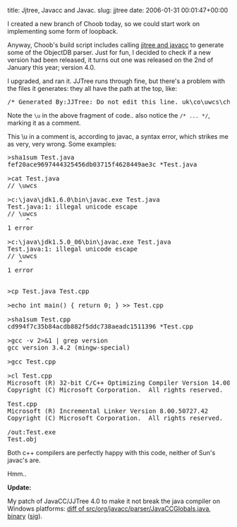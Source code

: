 title: Jjtree, Javacc and Javac.
slug: jjtree
date: 2006-01-31 00:01:47+00:00

I created a new branch of Choob today, so we could start work on implementing some form of loopback.

Anyway, Choob's build script includes calling <a href="https://javacc.dev.java.net/">jjtree and javacc</a> to generate some of the ObjectDB parser. Just for fun, I decided to check if a new version had been released, it turns out one was released on the 2nd of January this year; version 4.0.

I upgraded, and ran it. JJTree runs through fine, but there's a problem with the files it generates: they all have the path at the top, like:

<pre>/* Generated By:JJTree: Do not edit this line. uk\co\uwcs\choob\support\ObjectDBClauseParserTreeConstants.java */</pre>

Note the <code>\u</code> in the above fragment of code.. also notice the <code>/* ... */</code>, marking it as a comment.

This \u in a comment is, according to javac, a syntax error, which strikes me as very, very wrong. Some examples:

<pre>
>sha1sum Test.java
fef20ace9697444325456db03715f4628449ae3c *Test.java
 
>cat Test.java
// \uwcs
 
>c:\java\jdk1.6.0\bin\javac.exe Test.java
Test.java:1: illegal unicode escape
// \uwcs
     ^
1 error
 
>c:\java\jdk1.5.0_06\bin\javac.exe Test.java
Test.java:1: illegal unicode escape
// \uwcs
   ^
1 error


>cp Test.java Test.cpp

>echo int main() { return 0; } >> Test.cpp

>sha1sum Test.cpp
cd994f7c35b84acdb882f5ddc738aeadc1511396 *Test.cpp

>gcc -v 2>&1 | grep version
gcc version 3.4.2 (mingw-special)

>gcc Test.cpp

>cl Test.cpp
Microsoft (R) 32-bit C/C++ Optimizing Compiler Version 14.00.50727.42 for 80x86
Copyright (C) Microsoft Corporation.  All rights reserved.

Test.cpp
Microsoft (R) Incremental Linker Version 8.00.50727.42
Copyright (C) Microsoft Corporation.  All rights reserved.

/out:Test.exe
Test.obj
</pre>

Both c++ compilers are perfectly happy with this code, neither of Sun's javac's are.

Hmm..

<strong>Update:</strong>

My patch of JavaCC/JJTree 4.0 to make it not break the java compiler on Windows platforms: <a href="http://faux.uwcs.co.uk/javacc.backslash.diff">diff of src/org/javacc/parser/JavaCCGlobals.java</a>, <a href="http://faux.uwcs.co.uk/javacc.jar">binary</a> (<a href="http://faux.uwcs.co.uk/javacc.jar.asc">sig</a>).